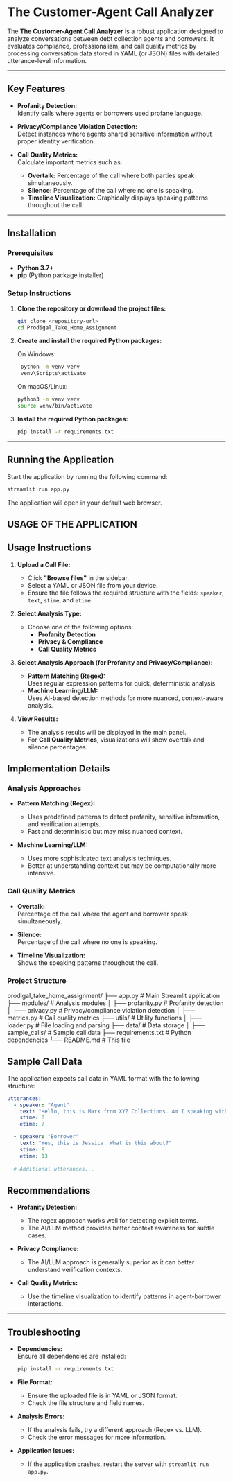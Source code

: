 # The Customer-Agent Call Analyzer

The **The Customer-Agent Call Analyzer** is a robust application designed to analyze conversations between debt collection agents and borrowers. It evaluates compliance, professionalism, and call quality metrics by processing conversation data stored in YAML (or JSON) files with detailed utterance-level information.

---

## Key Features

- **Profanity Detection:**  
  Identify calls where agents or borrowers used profane language.

- **Privacy/Compliance Violation Detection:**  
  Detect instances where agents shared sensitive information without proper identity verification.

- **Call Quality Metrics:**  
  Calculate important metrics such as:
  - **Overtalk:** Percentage of the call where both parties speak simultaneously.
  - **Silence:** Percentage of the call where no one is speaking.
  - **Timeline Visualization:** Graphically displays speaking patterns throughout the call.

---

## Installation

### Prerequisites

- **Python 3.7+**
- **pip** (Python package installer)

### Setup Instructions

1. **Clone the repository or download the project files:**

   ```bash
   git clone <repository-url>
   cd Prodigal_Take_Home_Assignment
    ```
2. **Create and install the required Python packages:**

   On Windows:

   ```bash
    python -m venv venv
    venv\Scripts\activate
    ```

    On macOS/Linux:

    ```bash
    python3 -m venv venv
    source venv/bin/activate
    ```
3. **Install the required Python packages:**

   ```bash
   pip install -r requirements.txt
   ```

---

## Running the Application

Start the application by running the following command:

```bash
streamlit run app.py
```
The application will open in your default web browser.

## USAGE OF THE APPLICATION

## Usage Instructions

1. **Upload a Call File:**
   - Click **"Browse files"** in the sidebar.
   - Select a YAML or JSON file from your device.
   - Ensure the file follows the required structure with the fields: `speaker`, `text`, `stime`, and `etime`.

2. **Select Analysis Type:**
   - Choose one of the following options:
     - **Profanity Detection**
     - **Privacy & Compliance**
     - **Call Quality Metrics**

3. **Select Analysis Approach (for Profanity and Privacy/Compliance):**
   - **Pattern Matching (Regex):**  
     Uses regular expression patterns for quick, deterministic analysis.
   - **Machine Learning/LLM:**  
     Uses AI-based detection methods for more nuanced, context-aware analysis.

4. **View Results:**
   - The analysis results will be displayed in the main panel.
   - For **Call Quality Metrics**, visualizations will show overtalk and silence percentages.


## Implementation Details

### Analysis Approaches

- **Pattern Matching (Regex):**
  - Uses predefined patterns to detect profanity, sensitive information, and verification attempts.
  - Fast and deterministic but may miss nuanced context.

- **Machine Learning/LLM:**
  - Uses more sophisticated text analysis techniques.
  - Better at understanding context but may be computationally more intensive.

### Call Quality Metrics

- **Overtalk:**  
  Percentage of the call where the agent and borrower speak simultaneously.

- **Silence:**  
  Percentage of the call where no one is speaking.

- **Timeline Visualization:**  
  Shows the speaking patterns throughout the call.

### Project Structure

prodigal_take_home_assignment/
├── app.py                # Main Streamlit application
├── modules/              # Analysis modules
│   ├── profanity.py      # Profanity detection
│   ├── privacy.py        # Privacy/compliance violation detection
│   ├── metrics.py        # Call quality metrics
├── utils/                # Utility functions
│   ├── loader.py         # File loading and parsing
├── data/                 # Data storage
│   ├── sample_calls/     # Sample call data
├── requirements.txt      # Python dependencies
└── README.md             # This file


## Sample Call Data

The application expects call data in YAML format with the following structure:

```yaml
utterances:
  - speaker: "Agent"
    text: "Hello, this is Mark from XYZ Collections. Am I speaking with Jessica?"
    stime: 0
    etime: 7

  - speaker: "Borrower"
    text: "Yes, this is Jessica. What is this about?"
    stime: 8
    etime: 13
    
  # Additional utterances...

  ```

  ## Recommendations

- **Profanity Detection:**  
  - The regex approach works well for detecting explicit terms.  
  - The AI/LLM method provides better context awareness for subtle cases.

- **Privacy Compliance:**  
  - The AI/LLM approach is generally superior as it can better understand verification contexts.

- **Call Quality Metrics:**  
  - Use the timeline visualization to identify patterns in agent-borrower interactions.

---

## Troubleshooting

- **Dependencies:**  
  Ensure all dependencies are installed:
  ```bash
  pip install -r requirements.txt
    ```



- **File Format:**
    - Ensure the uploaded file is in YAML or JSON format.
    - Check the file structure and field names.

- **Analysis Errors:**
    - If the analysis fails, try a different approach (Regex vs. LLM).
    - Check the error messages for more information.

- **Application Issues:**
    - If the application crashes, restart the server with `streamlit run app.py`.


